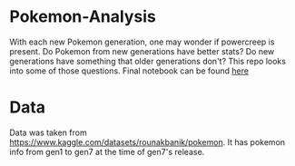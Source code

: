 # Pokemon-Analysis

With each new Pokemon generation, one may wonder if powercreep is present. Do Pokemon from new generations have better stats? Do new generations have something that older generations don't? This repo looks into some of those questions. Final notebook can be found [here](https://github.com/cs1212/Pokemon-Analysis/blob/main/Pokemon%20Exploration%20Final.ipynb)

# Data

Data was taken from https://www.kaggle.com/datasets/rounakbanik/pokemon. It has pokemon info from gen1 to gen7 at the time of gen7's release.
